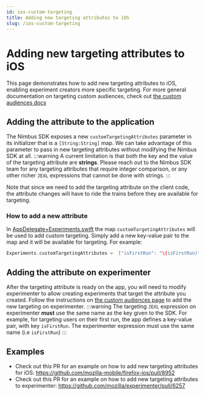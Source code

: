 ```yaml
---
id: ios-custom-targeting
title: Adding new targeting attributes to iOS
slug: /ios-custom-targeting
---
```

# Adding new targeting attributes to iOS
This page demonstrates how to add new targeting attributes to iOS, enabling experiment creators more specific targeting.
For more general documentation on targeting custom audiences, check out [the custom audiences docs](/workflow/implementing/custom-audiences)

## Adding the attribute to the application
The Nimbus SDK exposes a new `customTargetingAttributes` parameter in its initializer that is a `[String:String]` map. We can take advantage of this parameter to pass in new targeting attributes without modifying the Nimbus SDK at all.
:::warning
A current limitation is that both the key and the value of the targeting attribute are **strings**. Please reach out to the Nimbus SDK team for any targeting attributes that require integer comparison, or any other richer `JEXL` expressions that cannot be done with strings.
:::

Note that since we need to add the targeting attribute on the client code, the attribute changes will have to ride the trains before they are available for targeting.


### How to add a new attribute
In [AppDelegate+Experiments.swift](https://github.com/tarikeshaq/firefox-ios/blob/add-first-run-targeting/Client/Application/AppDelegate%2BExperiments.swift#L17) the map `customTargetingAttributes` will be used to add custom targeting. Simply add a new key-value pair to the map and it will be available for targeting. For example:
```swift
Experiments.customTargetingAttributes =  ["isFirstRun": "\(isFirstRun)", "newTargetingAttributeName": "targetingAttributeValue"]
```

## Adding the attribute on experimenter
After the targeting attribute is ready on the app, you will need to modify experimenter to allow creating experiments that target the attribute you created. Follow the instructions on [the custom audiences page](/workflow/implementing/custom-audiences#how-to-add-a-new-custom-audience) to add the new targeting on experimenter.
:::warning
The targeting `JEXL` expression on experimenter **must** use the same name as the key given to the SDK. For example, for targeting users on their first run, the app defines a key-value pair, with key `isFirstRun`. The experimenter expression must use the same name (i.e `isFirstRun`)
:::

## Examples
- Check out this PR for an example on how to add new targeting attributes for iOS: https://github.com/mozilla-mobile/firefox-ios/pull/8952
- Check out this PR for an example on how to add new targeting attributes to experimenter: https://github.com/mozilla/experimenter/pull/6257

